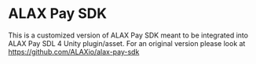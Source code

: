 # ALAX Pay SDK #

This is a customized version of ALAX Pay SDK meant to be integrated into ALAX Pay SDL 4 Unity plugin/asset. For an original version please look at https://github.com/ALAXio/alax-pay-sdk
